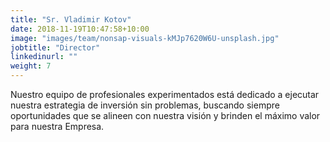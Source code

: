 ```yaml
---
title: "Sr. Vladimir Kotov"
date: 2018-11-19T10:47:58+10:00
image: "images/team/nonsap-visuals-kMJp7620W6U-unsplash.jpg"
jobtitle: "Director"
linkedinurl: ""
weight: 7
---
```


Nuestro equipo de profesionales experimentados está dedicado a ejecutar nuestra estrategia de inversión sin problemas, buscando siempre oportunidades que se alineen con nuestra visión y brinden el máximo valor para nuestra Empresa.
